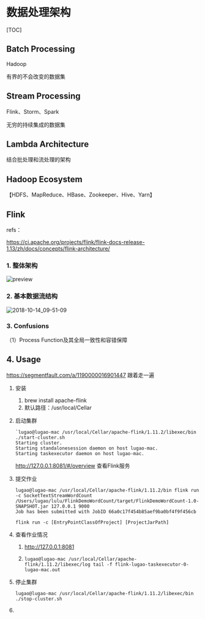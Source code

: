 # 数据处理架构

[TOC]

## Batch Processing

Hadoop

有界的不会改变的数据集

## Stream Processing

Flink、Storm、Spark

无穷的持续集成的数据集

## Lambda Architecture

结合批处理和流处理的架构

## Hadoop Ecosystem

【HDFS、MapReduce、HBase、Zookeeper、Hive、Yarn】



## Flink

refs：

https://ci.apache.org/projects/flink/flink-docs-release-1.13/zh/docs/concepts/flink-architecture/

### 1. 整体架构

![preview](https://segmentfault.com/img/remote/1460000016902817?w=781&h=462/view)

### 2. 基本数据流结构

![2018-10-14_09-51-09](https://segmentfault.com/img/remote/1460000016902819?w=1656&h=1108)

### 3. Confusions

（1）Process Function及其全局一致性和容错保障





## 4. Usage

https://segmentfault.com/a/1190000016901447 跟着走一遍

1. 安装 

   1. brew install apache-flink
   2. 默认路径：/usr/local/Cellar

2. 启动集群

   ```shell
   `lugao@lugao-mac /usr/local/Cellar/apache-flink/1.11.2/libexec/bin ./start-cluster.sh
   Starting cluster.
   Starting standalonesession daemon on host lugao-mac.
   Starting taskexecutor daemon on host lugao-mac.
   ```

   http://127.0.0.1:8081/#/overview 查看Flink服务

3. 提交作业

   ```shell
   lugao@lugao-mac /usr/local/Cellar/apache-flink/1.11.2/bin flink run -c SocketTextStreamWordCount /Users/lugao/lulu/FlinkDemoWordCount/target/FlinkDemoWordCount-1.0-SNAPSHOT.jar 127.0.0.1 9000
   Job has been submitted with JobID 66a0c17f454b85aef9ba0bf4f9f456cb
   ```

   `flink run -c [EntryPointClassOfProject] [ProjectJarPath]`

4. 查看作业情况

   1. http://127.0.0.1:8081

   2. ```shell
      lugao@lugao-mac /usr/local/Cellar/apache-flink/1.11.2/libexec/log tail -f flink-lugao-taskexecutor-0-lugao-mac.out
      ```

5. 停止集群

   ```shell
   lugao@lugao-mac /usr/local/Cellar/apache-flink/1.11.2/libexec/bin ./stop-cluster.sh
   ```

6. 































